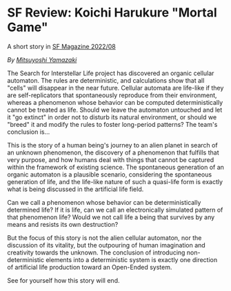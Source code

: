 # SF Review: Koichi Harukure "Mortal Game"
A short story in [SF Magazine 2022/08](https://www.amazon.co.jp/dp/B0B2HWFXDX)

*By [Mitsuyoshi Yamazaki](http://twitter.com/vespid)*

The Search for Interstellar Life project has discovered an organic cellular automaton. The rules are deterministic, and calculations show that all "cells" will disappear in the near future.
Cellular automata are life-like if they are self-replicators that spontaneously reproduce from their environment, whereas a phenomenon whose behavior can be computed deterministically cannot be treated as life.
Should we leave the automaton untouched and let it "go extinct" in order not to disturb its natural environment, or should we "breed" it and modify the rules to foster long-period patterns?
The team's conclusion is…

This is the story of a human being's journey to an alien planet in search of an unknown phenomenon, the discovery of a phenomenon that fulfills that very purpose, and how humans deal with things that cannot be captured within the framework of existing science.
The spontaneous generation of an organic automaton is a plausible scenario, considering the spontaneous generation of life, and the life-like nature of such a quasi-life form is exactly what is being discussed in the artificial life field.

Can we call a phenomenon whose behavior can be deterministically determined life?
If it is life, can we call an electronically simulated pattern of that phenomenon life?
Would we not call life a being that survives by any means and resists its own destruction?

But the focus of this story is not the alien cellular automaton, nor the discussion of its vitality, but the outpouring of human imagination and creativity towards the unknown.
The conclusion of introducing non-deterministic elements into a deterministic system is exactly one direction of artificial life production toward an Open-Ended system.

See for yourself how this story will end.
